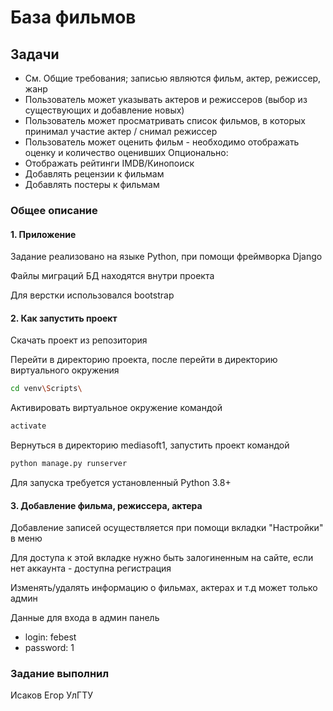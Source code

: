 # База фильмов

## Задачи
* См. Общие требования; записью являются фильм, актер, режиссер, жанр
* Пользователь может указывать актеров и режиссеров (выбор из существующих и добавление новых)
* Пользователь может просматривать список фильмов, в которых принимал участие актер / снимал режиссер
* Пользователь может оценить фильм - необходимо отображать оценку и количество оценивших
Опционально:
* Отображать рейтинги IMDB/Кинопоиск
* Добавлять рецензии к фильмам
* Добавлять постеры к фильмам

### Общее описание

#### 1. Приложение
Задание реализовано на языке Python, при помощи фреймворка Django

Файлы миграций БД находятся внутри проекта

Для верстки использовался bootstrap

#### 2. Как запустить проект
Скачать проект из репозитория

Перейти в директорию проекта, после перейти в директорию виртуального окружения

```bash
cd venv\Scripts\
```

Активировать виртуальное окружение командой

```bash
activate
```

Вернуться в директорию mediasoft1, запустить проект командой

```bash
python manage.py runserver
```

Для запуска требуется установленный Python 3.8+

#### 3. Добавление фильма, режиссера, актера

Добавление записей осуществляется при помощи вкладки "Настройки" в меню

Для доступа к этой вкладке нужно быть залогиненным на сайте, если нет аккаунта - доступна регистрация

Изменять/удалять информацию о фильмах, актерах и т.д может только админ

Данные для входа в админ панель

* login: febest
* password: 1

### Задание выполнил
Исаков Егор УлГТУ
